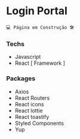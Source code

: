 # Login Portal
  
```
💻 Página em Construção 🛠
```

### Techs

- Javascript 
- React [ Framework ]

### Packages

- Axios
- React Routers
- React icons
- React lottie
- React toastify
- Styled Components
- Yup
